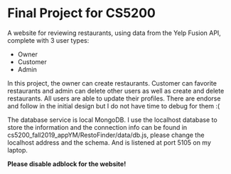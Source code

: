 # Final Project for CS5200

A website for reviewing restaurants, using data from the Yelp Fusion API, complete with 3 user types:

* Owner
* Customer
* Admin

In this project, the owner can create restaurants. Customer can favorite restaurants and admin can delete other users as well as create and delete restaurants. All users are able to update their profiles. There are endorse and follow in the initial design but I do not have time to debug for them :(

The database service is local MongoDB. I use the localhost database to store the information and the connection info can be found in cs5200_fall2019_appYM/RestoFinder/data/db.js, please change the localhost address and the schema. And is listened at port 5105 on my laptop.

**Please disable adblock for the website!**
